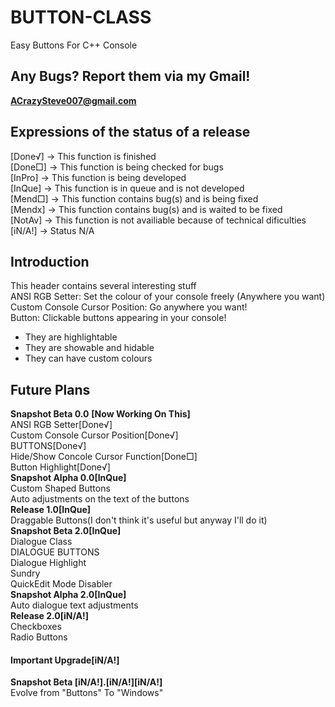# BUTTON-CLASS
Easy Buttons For C++ Console
## Any Bugs? Report them via my Gmail!
**ACrazySteve007@gmail.com**
## Expressions of the status of a release
[Done√] -> This function is finished  
[Done□] -> This function is being checked for bugs  
[InPro] -> This function is being developed  
[InQue] -> This function is in queue and is not developed  
[Mend□] -> This function contains bug(s) and is being fixed  
[Mendx] -> This function contains bug(s) and is waited to be fixed  
[NotAv] -> This function is not availiable because of technical dificulties  
[iN/A!] -> Status N/A  
## Introduction  
This header contains several interesting stuff  
  ANSI RGB Setter: Set the colour of your console freely (Anywhere you want)  
  Custom Console Cursor Position: Go anywhere you want!  
  Button: Clickable buttons appearing in your console!  
  - They are highlightable  
  - They are showable and hidable  
  - They can have custom colours  
## Future Plans  
**Snapshot Beta 0.0**
**[Now Working On This]**  
  ANSI RGB Setter[Done√]  
  Custom Console Cursor Position[Done√]  
  BUTTONS[Done√]  
  Hide/Show Concole Cursor Function[Done□]  
  Button Highlight[Done√]  
**Snapshot Alpha 0.0[InQue]**  
  Custom Shaped Buttons  
  Auto adjustments on the text of the buttons  
**Release 1.0[InQue]**  
  Draggable Buttons(I don't think it's useful but anyway I'll do it)  
**Snapshot Beta 2.0[InQue]**  
  Dialogue Class  
    DIALOGUE BUTTONS  
    Dialogue Highlight  
  Sundry  
    QuickEdit Mode Disabler  
**Snapshot Alpha 2.0[InQue]**  
  Auto dialogue text adjustments  
**Release 2.0[iN/A!]**  
  Checkboxes  
  Radio Buttons  
#### Important Upgrade[iN/A!]
**Snapshot Beta [iN/A!].[iN/A!][iN/A!]**  
  Evolve from "Buttons" To "Windows"  
